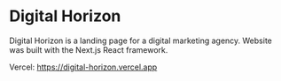 # Digital Horizon

Digital Horizon is a landing page for a digital marketing agency. Website was built with the Next.js React framework.

Vercel: https://digital-horizon.vercel.app
